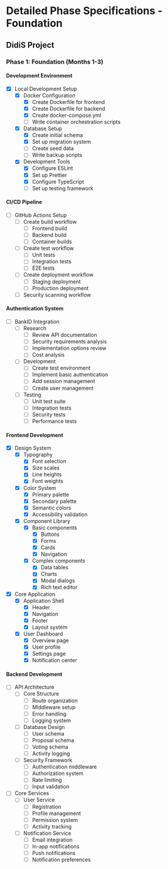 # Detailed Phase Specifications - Foundation
## DidiS Project

### Phase 1: Foundation (Months 1-3)

#### Development Environment
- [x] Local Development Setup
  - [x] Docker Configuration
    - [x] Create Dockerfile for frontend
    - [x] Create Dockerfile for backend
    - [x] Create docker-compose.yml
    - [ ] Write container orchestration scripts
  
  - [x] Database Setup
    - [x] Create initial schema
    - [x] Set up migration system
    - [ ] Create seed data
    - [ ] Write backup scripts

  - [x] Development Tools
    - [x] Configure ESLint
    - [x] Set up Prettier
    - [x] Configure TypeScript
    - [ ] Set up testing framework

#### CI/CD Pipeline
- [ ] GitHub Actions Setup
  - [ ] Create build workflow
    - [ ] Frontend build
    - [ ] Backend build
    - [ ] Container builds
  - [ ] Create test workflow
    - [ ] Unit tests
    - [ ] Integration tests
    - [ ] E2E tests
  - [ ] Create deployment workflow
    - [ ] Staging deployment
    - [ ] Production deployment
  - [ ] Security scanning workflow

#### Authentication System
- [ ] BankID Integration
  - [ ] Research
    - [ ] Review API documentation
    - [ ] Security requirements analysis
    - [ ] Implementation options review
    - [ ] Cost analysis
  
  - [ ] Development
    - [ ] Create test environment
    - [ ] Implement basic authentication
    - [ ] Add session management
    - [ ] Create user management

  - [ ] Testing
    - [ ] Unit test suite
    - [ ] Integration tests
    - [ ] Security tests
    - [ ] Performance tests

#### Frontend Development
- [x] Design System
  - [x] Typography
    - [x] Font selection
    - [x] Size scales
    - [x] Line heights
    - [x] Font weights
  
  - [x] Color System
    - [x] Primary palette
    - [x] Secondary palette
    - [x] Semantic colors
    - [x] Accessibility validation

  - [x] Component Library
    - [x] Basic components
      - [x] Buttons
      - [x] Forms
      - [x] Cards
      - [x] Navigation
    - [x] Complex components
      - [x] Data tables
      - [x] Charts
      - [x] Modal dialogs
      - [x] Rich text editor

- [x] Core Application
  - [x] Application Shell
    - [x] Header
    - [x] Navigation
    - [x] Footer
    - [x] Layout system
  
  - [x] User Dashboard
    - [x] Overview page
    - [x] User profile
    - [x] Settings page
    - [x] Notification center

#### Backend Development
- [ ] API Architecture
  - [ ] Core Structure
    - [ ] Route organization
    - [ ] Middleware setup
    - [ ] Error handling
    - [ ] Logging system

  - [ ] Database Design
    - [ ] User schema
    - [ ] Proposal schema
    - [ ] Voting schema
    - [ ] Activity logging

  - [ ] Security Framework
    - [ ] Authentication middleware
    - [ ] Authorization system
    - [ ] Rate limiting
    - [ ] Input validation

- [ ] Core Services
  - [ ] User Service
    - [ ] Registration
    - [ ] Profile management
    - [ ] Permission system
    - [ ] Activity tracking

  - [ ] Notification Service
    - [ ] Email integration
    - [ ] In-app notifications
    - [ ] Push notifications
    - [ ] Notification preferences
